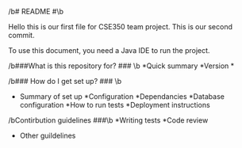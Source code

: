 /b# README #\b

Hello this is our first file for CSE350 team project. 
This is our second commit.

To use this document, you need a Java IDE to run the project. 

/b###What is this repository for? ### \b
*Quick summary
*Version
*

/b### How do I get set up? ### \b
* Summary of set up
*Configuration
*Dependancies
*Database configuration
*How to run tests
*Deployment instructions

/bContirbution guidelines ###\b
*Writing tests
*Code review
* Other guildelines
